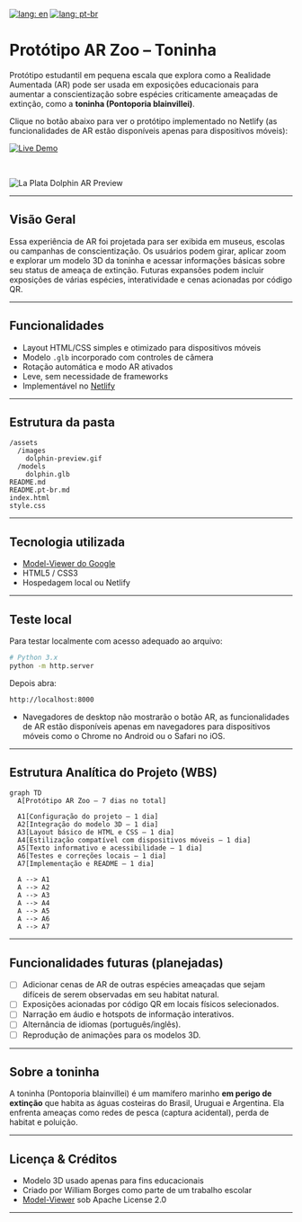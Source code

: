 [![lang: en](https://img.shields.io/badge/lang-en-red.svg)](README.md)
[![lang: pt-br](https://img.shields.io/badge/lang-pt--br-brightgreen.svg)](README.pt-br.md)

# Protótipo AR Zoo – Toninha

Protótipo estudantil em pequena escala que explora como a Realidade Aumentada (AR) pode ser usada em exposições educacionais para aumentar a conscientização sobre espécies criticamente ameaçadas de extinção, como a **toninha (Pontoporia blainvillei)**.

Clique no botão abaixo para ver o protótipo implementado no Netlify (as funcionalidades de AR estão disponíveis apenas para dispositivos móveis):

[![Live Demo](https://img.shields.io/badge/Live%20Demo-Netlify-blueviolet?logo=netlify&style=for-the-badge)](https://ar-zoo-exhibit.netlify.app/)

<br/>

![La Plata Dolphin AR Preview](assets/images/dolphin-preview.gif) 

---

## Visão Geral

Essa experiência de AR foi projetada para ser exibida em museus, escolas ou campanhas de conscientização. Os usuários podem girar, aplicar zoom e explorar um modelo 3D da toninha e acessar informações básicas sobre seu status de ameaça de extinção. Futuras expansões podem incluir exposições de várias espécies, interatividade e cenas acionadas por código QR.

---

## Funcionalidades

- Layout HTML/CSS simples e otimizado para dispositivos móveis  
- Modelo `.glb` incorporado com controles de câmera  
- Rotação automática e modo AR ativados  
- Leve, sem necessidade de frameworks  
- Implementável no [Netlify](https://netlify.com)

---

## Estrutura da pasta

```
/assets
  /images
    dolphin-preview.gif
  /models
    dolphin.glb
README.md
README.pt-br.md
index.html
style.css
```

---

## Tecnologia utilizada

- [Model-Viewer do Google](https://modelviewer.dev/)
- HTML5 / CSS3
- Hospedagem local ou Netlify

---

## Teste local

Para testar localmente com acesso adequado ao arquivo:

```bash
# Python 3.x
python -m http.server
```

Depois abra:
```bash
http://localhost:8000
```

* Navegadores de desktop não mostrarão o botão AR, as funcionalidades de AR estão disponíveis apenas em navegadores para dispositivos móveis como o Chrome no Android ou o Safari no iOS.

---

## Estrutura Analítica do Projeto (WBS)

```mermaid
graph TD
  A[Protótipo AR Zoo – 7 dias no total]

  A1[Configuração do projeto – 1 dia]
  A2[Integração do modelo 3D – 1 dia]
  A3[Layout básico de HTML e CSS – 1 dia]
  A4[Estilização compatível com dispositivos móveis – 1 dia]
  A5[Texto informativo e acessibilidade – 1 dia]
  A6[Testes e correções locais – 1 dia]
  A7[Implementação e README – 1 dia]

  A --> A1
  A --> A2
  A --> A3
  A --> A4
  A --> A5
  A --> A6
  A --> A7
```

---

## Funcionalidades futuras (planejadas)

- [ ] Adicionar cenas de AR de outras espécies ameaçadas que sejam difíceis de serem observadas em seu habitat natural.  
- [ ] Exposições acionadas por código QR em locais físicos selecionados.  
- [ ] Narração em áudio e hotspots de informação interativos.  
- [ ] Alternância de idiomas (português/inglês).  
- [ ] Reprodução de animações para os modelos 3D. 

---

## Sobre a toninha

A toninha (Pontoporia blainvillei) é um mamífero marinho **em perigo de extinção** que habita as águas costeiras do Brasil, Uruguai e Argentina. Ela enfrenta ameaças como redes de pesca (captura acidental), perda de habitat e poluição.

---

## Licença & Créditos

- Modelo 3D usado apenas para fins educacionais  
- Criado por William Borges como parte de um trabalho escolar  
- [Model-Viewer](https://github.com/google/model-viewer) sob Apache License 2.0

---


